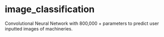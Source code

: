 # image_classification

Convolutional Neural Network with 800,000 + parameters to predict user inputted images of machineries.


